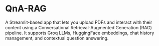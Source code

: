# QnA-RAG
A Streamlit-based app that lets you upload PDFs and interact with their content using a Conversational Retrieval-Augmented Generation (RAG) pipeline. It supports Groq LLMs, HuggingFace embeddings, chat history management, and contextual question answering.
